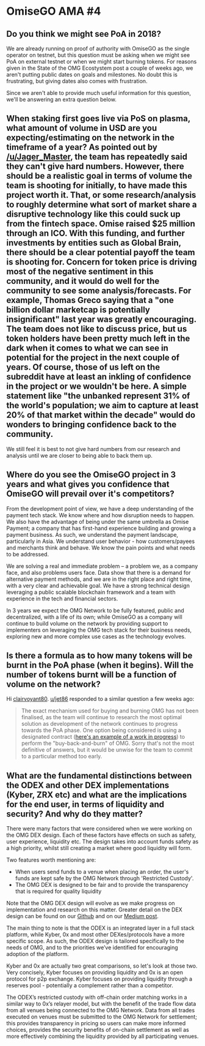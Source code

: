 # OmiseGO AMA \#4

## Do you think we might see PoA in 2018?

We are already running on proof of authority with OmiseGO as the single operator on testnet, but this question must be asking when we might see PoA on external testnet or when we might start burning tokens. For reasons given in the State of the OMG Ecostystem post a couple of weeks ago, we aren't putting public dates on goals and milestones. No doubt this is frustrating, but giving dates also comes with frustration.

Since we aren't able to provide much useful information for this question, we'll be answering an extra question below.

## When staking first goes live via PoS on plasma, what amount of volume in USD are you expecting/estimating on the network in the timeframe of a year? As pointed out by [/u/Jager\_Master](https://www.reddit.com/u/Jager_Master), the team has repeatedly said they can't give hard numbers. However, there should be a realistic goal in terms of volume the team is shooting for initially, to have made this project worth it. That, or some research/analysis to roughly determine what sort of market share a disruptive technology like this could suck up from the fintech space. Omise raised $25 million through an ICO. With this funding, and further investments by entities such as Global Brain, there should be a clear potential payoff the team is shooting for. Concern for token price is driving most of the negative sentiment in this community, and it would do well for the community to see some analysis/forecasts. For example, Thomas Greco saying that a "one billion dollar marketcap is potentially insignificant" last year was greatly encouraging. The team does not like to discuss price, but us token holders have been pretty much left in the dark when it comes to what we can see in potential for the project in the next couple of years. Of course, those of us left on the subreddit have at least an inkling of confidence in the project or we wouldn't be here. A simple statement like "the unbanked represent 31% of the world's population; we aim to capture at least 20% of that market within the decade" would do wonders to bringing confidence back to the community.

We still feel it is best to not give hard numbers from our research and analysis until we are closer to being able to back them up.

## Where do you see the OmiseGO project in 3 years and what gives you confidence that OmiseGO will prevail over it's competitors?

From the development point of view, we have a deep understanding of the payment tech stack. We know where and how disruption needs to happen. We also have the advantage of being under the same umbrella as Omise Payment; a company that has first-hand experience building and growing a payment business. As such, we understand the payment landscape, particularly in Asia. We understand user behavior - how customers/payees and merchants think and behave. We know the pain points and what needs to be addressed.

We are solving a real and immediate problem – a problem we, as a company face, and also problems users face. Data show that there is a demand for alternative payment methods, and we are in the right place and right time, with a very clear and achievable goal. We have a strong technical design leveraging a public scalable blockchain framework and a team with experience in the tech and financial sectors.

In 3 years we expect the OMG Network to be fully featured, public and decentralized, with a life of its own; while OmiseGO as a company will continue to build volume on the network by providing support to implementers on leveraging the OMG tech stack for their business needs, exploring new and more complex use cases as the technology evolves.

## Is there a formula as to how many tokens will be burnt in the PoA phase \(when it begins\). Will the number of tokens burnt will be a function of volume on the network?

Hi [clairvoyant80](https://www.reddit.com/user/clairvoyant80). [u/jet86](https://www.reddit.com/u/jet86) responded to a similar question a few weeks ago:

> The exact mechanism used for buying and burning OMG has not been finalised, as the team will continue to research the most optimal solution as development of the network continues to progress towards the PoA phase. One option being considered is using a designated contract \([here's an example of a work in progress](https://github.com/omisego/fee-burner)\) to perform the "buy-back-and-burn" of OMG. Sorry that's not the most definitive of answers, but it would be unwise for the team to commit to a particular method too early.

## What are the fundamental distinctions between the ODEX and other DEX implementations \(Kyber, ZRX etc\) and what are the implications for the end user, in terms of liquidity and security? And why do they matter?

There were many factors that were considered when we were working on the OMG DEX design. Each of these factors have effects on such as safety, user experience, liquidity etc. The design takes into account funds safety as a high priority, whilst still creating a market where good liquidity will form.

Two features worth mentioning are:

* When users send funds to a venue when placing an order, the user's funds are kept safe by the OMG Network through 'Restricted Custody'.
* The OMG DEX is designed to be fair and to provide the transparency that is required for quality liquidity

Note that the OMG DEX design will evolve as we make progress on implementation and research on this matter. Greater detail on the DEX design can be found on our [Github](https://github.com/omisego/elixir-omg/blob/develop/docs/dex_design.md) and on our [Medium post](https://blog.omisego.network/omg-dex-update-6245812a7b2d).

The main thing to note is that the ODEX is an integrated layer in a full stack platform, while Kyber, 0x and most other DEXes/protocols have a more specific scope. As such, the ODEX design is tailored specifically to the needs of OMG, and to the priorities we’ve identified for encouraging adoption of the platform.

Kyber and 0x are actually two great comparisons, so let's look at those two. Very concisely, Kyber focuses on providing liquidity and 0x is an open protocol for p2p exchange. Kyber focuses on providing liquidity through a reserves pool - potentially a complement rather than a competitor.

The ODEX’s restricted custody with off-chain order matching works in a similar way to 0x’s relayer model, but with the benefit of the trade flow data from all venues being connected to the OMG Network. Data from all trades executed on venues must be submitted to the OMG Network for settlement; this provides transparency in pricing so users can make more informed choices, provides the security benefits of on-chain settlement as well as more effectively combining the liquidity provided by all participating venues.

